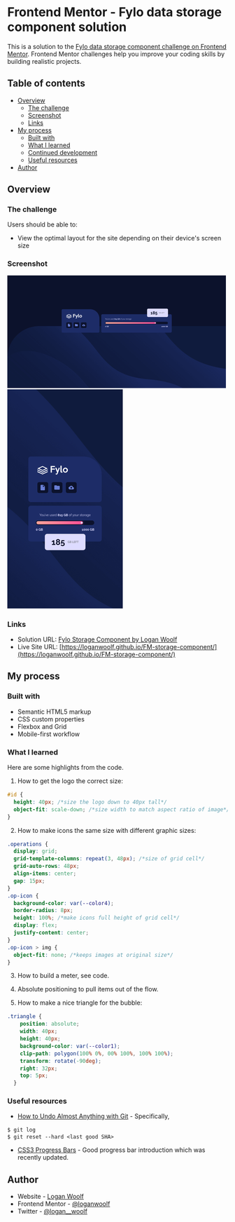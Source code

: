 # Frontend Mentor - Fylo data storage component solution

This is a solution to the [Fylo data storage component challenge on Frontend Mentor](https://www.frontendmentor.io/challenges/fylo-data-storage-component-1dZPRbV5n). Frontend Mentor challenges help you improve your coding skills by building realistic projects. 

## Table of contents

- [Overview](#overview)
  - [The challenge](#the-challenge)
  - [Screenshot](#screenshot)
  - [Links](#links)
- [My process](#my-process)
  - [Built with](#built-with)
  - [What I learned](#what-i-learned)
  - [Continued development](#continued-development)
  - [Useful resources](#useful-resources)
- [Author](#author)

## Overview

### The challenge

Users should be able to:

- View the optimal layout for the site depending on their device's screen size

### Screenshot

![](./screenshots/desktop.png)
![](./screenshots/mobile.png)

### Links

- Solution URL: [Fylo Storage Component by Logan Woolf](https://www.frontendmentor.io/solutions/nice-progress-bar-poor-desktop-background-zdXiFcr7L)
- Live Site URL: [https://loganwoolf.github.io/FM-storage-component/](https://loganwoolf.github.io/FM-storage-component/)

## My process

### Built with

- Semantic HTML5 markup
- CSS custom properties
- Flexbox and Grid
- Mobile-first workflow

### What I learned

Here are some highlights from the code.
1. How to get the logo the correct size:
```css
#id { 
  height: 40px; /*size the logo down to 40px tall*/
  object-fit: scale-down; /*size width to match aspect ratio of image*/
}
```
2. How to make icons the same size with different graphic sizes:
```css
.operations {
  display: grid;
  grid-template-columns: repeat(3, 48px); /*size of grid cell*/
  grid-auto-rows: 48px;
  align-items: center;
  gap: 15px;
}
.op-icon {
  background-color: var(--color4);
  border-radius: 8px;
  height: 100%; /*make icons full height of grid cell*/
  display: flex;
  justify-content: center;
}
.op-icon > img {
  object-fit: none; /*keeps images at original size*/
}
```
3. How to build a meter, see code.

4. Absolute positioning to pull items out of the flow.

5. How to make a nice triangle for the bubble:
```css
.triangle {
    position: absolute;
    width: 40px;
    height: 40px;
    background-color: var(--color1);
    clip-path: polygon(100% 0%, 00% 100%, 100% 100%);
    transform: rotate(-90deg);
    right: 32px;
    top: 5px;
  }
```

### Useful resources

- [How to Undo Almost Anything with Git](https://github.blog/2015-06-08-how-to-undo-almost-anything-with-git/#reset-local-changes) - Specifically,
```
$ git log
$ git reset --hard <last good SHA>
```
- [CSS3 Progress Bars](https://css-tricks.com/css3-progress-bars/) - Good progress bar introduction which was recently updated.

## Author

- Website - [Logan Woolf](https://loganwoolf.github.io/)
- Frontend Mentor - [@loganwoolf](https://www.frontendmentor.io/profile/loganwoolf)
- Twitter - [@logan__woolf](https://www.twitter.com/logan__woolf)
